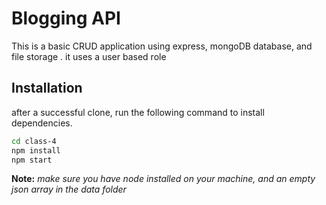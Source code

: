 # Blogging API

This is a basic CRUD application using express, mongoDB database, and file storage .
it uses a user based role

## Installation
after a successful clone, run the following command to install dependencies.
```bash
cd class-4
npm install
npm start
```

**Note:** _make sure you have node installed on your machine, and an empty json array in the data folder_
